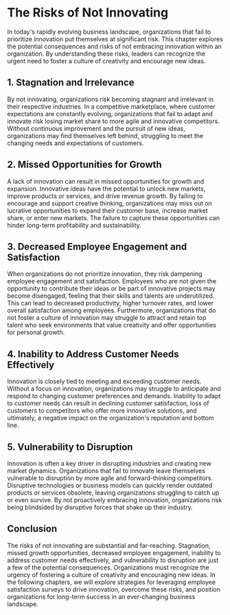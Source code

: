The Risks of Not Innovating
======================================

In today's rapidly evolving business landscape, organizations that fail to prioritize innovation put themselves at significant risk. This chapter explores the potential consequences and risks of not embracing innovation within an organization. By understanding these risks, leaders can recognize the urgent need to foster a culture of creativity and encourage new ideas.

**1. Stagnation and Irrelevance**
---------------------------------

By not innovating, organizations risk becoming stagnant and irrelevant in their respective industries. In a competitive marketplace, where customer expectations are constantly evolving, organizations that fail to adapt and innovate risk losing market share to more agile and innovative competitors. Without continuous improvement and the pursuit of new ideas, organizations may find themselves left behind, struggling to meet the changing needs and expectations of customers.

**2. Missed Opportunities for Growth**
--------------------------------------

A lack of innovation can result in missed opportunities for growth and expansion. Innovative ideas have the potential to unlock new markets, improve products or services, and drive revenue growth. By failing to encourage and support creative thinking, organizations may miss out on lucrative opportunities to expand their customer base, increase market share, or enter new markets. The failure to capture these opportunities can hinder long-term profitability and sustainability.

**3. Decreased Employee Engagement and Satisfaction**
-----------------------------------------------------

When organizations do not prioritize innovation, they risk dampening employee engagement and satisfaction. Employees who are not given the opportunity to contribute their ideas or be part of innovative projects may become disengaged, feeling that their skills and talents are underutilized. This can lead to decreased productivity, higher turnover rates, and lower overall satisfaction among employees. Furthermore, organizations that do not foster a culture of innovation may struggle to attract and retain top talent who seek environments that value creativity and offer opportunities for personal growth.

**4. Inability to Address Customer Needs Effectively**
------------------------------------------------------

Innovation is closely tied to meeting and exceeding customer needs. Without a focus on innovation, organizations may struggle to anticipate and respond to changing customer preferences and demands. Inability to adapt to customer needs can result in declining customer satisfaction, loss of customers to competitors who offer more innovative solutions, and ultimately, a negative impact on the organization's reputation and bottom line.

**5. Vulnerability to Disruption**
----------------------------------

Innovation is often a key driver in disrupting industries and creating new market dynamics. Organizations that fail to innovate leave themselves vulnerable to disruption by more agile and forward-thinking competitors. Disruptive technologies or business models can quickly render outdated products or services obsolete, leaving organizations struggling to catch up or even survive. By not proactively embracing innovation, organizations risk being blindsided by disruptive forces that shake up their industry.

**Conclusion**
--------------

The risks of not innovating are substantial and far-reaching. Stagnation, missed growth opportunities, decreased employee engagement, inability to address customer needs effectively, and vulnerability to disruption are just a few of the potential consequences. Organizations must recognize the urgency of fostering a culture of creativity and encouraging new ideas. In the following chapters, we will explore strategies for leveraging employee satisfaction surveys to drive innovation, overcome these risks, and position organizations for long-term success in an ever-changing business landscape.
